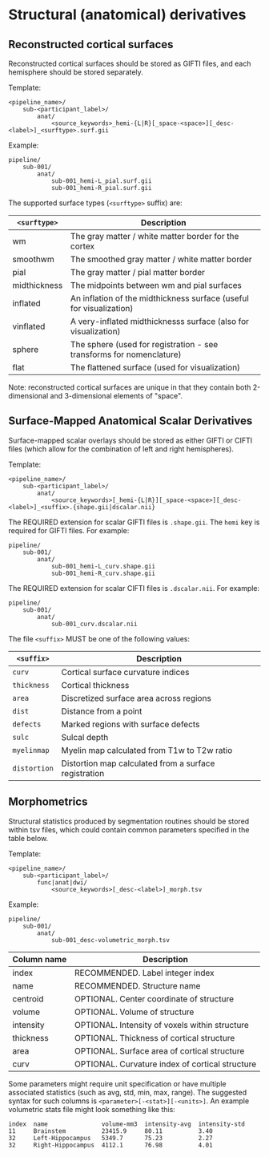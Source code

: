 # Structural (anatomical) derivatives

## Reconstructed cortical surfaces

Reconstructed cortical surfaces should be stored as GIFTI files, and each
hemisphere should be stored separately.

Template:

```Text
<pipeline_name>/
    sub-<participant_label>/
        anat/
            <source_keywords>_hemi-{L|R}[_space-<space>][_desc-<label>]_<surftype>.surf.gii
```

Example:

```Text
pipeline/
    sub-001/
        anat/
            sub-001_hemi-L_pial.surf.gii
            sub-001_hemi-R_pial.surf.gii
```

The supported surface types (`<surftype>` suffix) are:

| `<surftype>` | Description                                                          |
| ------------ | -------------------------------------------------------------------- |
| wm           | The gray matter / white matter border for the cortex                 |
| smoothwm     | The smoothed gray matter / white matter border                       |
| pial         | The gray matter / pial matter border                                 |
| midthickness | The midpoints between wm and pial surfaces                           |
| inflated     | An inflation of the midthickness surface (useful for visualization)  |
| vinflated    | A very-inflated midthicknesss surface (also for visualization)       |
| sphere       | The sphere (used for registration - see transforms for nomenclature) |
| flat         | The flattened surface (used for visualization)                       |

Note: reconstructed cortical surfaces are unique in that they contain both
2-dimensional and 3-dimensional elements of "space".

## Surface-Mapped Anatomical Scalar Derivatives

Surface-mapped scalar overlays should be stored as either GIFTI or CIFTI files
(which allow for the combination of left and right hemispheres).

Template:

```Text
<pipeline_name>/
    sub-<participant_label>/
        anat/
            <source_keywords>[_hemi-{L|R}][_space-<space>][_desc-<label>]_<suffix>.{shape.gii|dscalar.nii}
```

The REQUIRED extension for scalar GIFTI files is `.shape.gii`. The `hemi` key is
required for GIFTI files. For example:

```Text
pipeline/
    sub-001/
        anat/
            sub-001_hemi-L_curv.shape.gii
            sub-001_hemi-R_curv.shape.gii
```

The REQUIRED extension for scalar CIFTI files is `.dscalar.nii`. For example:

```Text
pipeline/
    sub-001/
        anat/
            sub-001_curv.dscalar.nii
```

The file `<suffix>` MUST be one of the following values:

| `<suffix>`   | Description                                           |
| ------------ | ----------------------------------------------------- |
| `curv`       | Cortical surface curvature indices                    |
| `thickness`  | Cortical thickness                                    |
| `area`       | Discretized surface area across regions               |
| `dist`       | Distance from a point                                 |
| `defects`    | Marked regions with surface defects                   |
| `sulc`       | Sulcal depth                                          |
| `myelinmap`  | Myelin map calculated from T1w to T2w ratio           |
| `distortion` | Distortion map calculated from a surface registration |

## Morphometrics

Structural statistics produced by segmentation routines should be stored within
tsv files, which could contain common parameters specified in the table below.

Template:

```Text
<pipeline_name>/
    sub-<participant_label>/
        func|anat|dwi/
            <source_keywords>[_desc-<label>]_morph.tsv

```

Example:

```Text
pipeline/
    sub-001/
        anat/
            sub-001_desc-volumetric_morph.tsv
```

| Column name | Description                                     |
| ----------- | ----------------------------------------------- |
| index       | RECOMMENDED. Label integer index                |
| name        | RECOMMENDED. Structure name                     |
| centroid    | OPTIONAL. Center coordinate of structure        |
| volume      | OPTIONAL. Volume of structure                   |
| intensity   | OPTIONAL. Intensity of voxels within structure  |
| thickness   | OPTIONAL. Thickness of cortical structure       |
| area        | OPTIONAL. Surface area of cortical structure    |
| curv        | OPTIONAL. Curvature index of cortical structure |

Some parameters might require unit specification or have multiple associated
statistics (such as avg, std, min, max, range). The suggested syntax for such
columns is `<parameter>[-<stat>][-<units>]`. An example volumetric stats file
might look something like this:

```Text
index  name               volume-mm3  intensity-avg  intensity-std
11     Brainstem          23415.9     80.11          3.40
32     Left-Hippocampus   5349.7      75.23          2.27
32     Right-Hippocampus  4112.1      76.98          4.01
```
